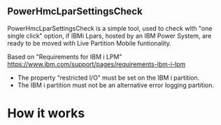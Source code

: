 ## PowerHmcLparSettingsCheck
PowerHmcLparSettingsCheck is a simple tool, used to check with "one single click" option, if IBMi Lpars, hosted by an IBM Power System, are ready to be moved with Live Partition Mobile funtionality.

Based on "Requirements for IBM i LPM" 
https://www.ibm.com/support/pages/requirements-ibm-i-lpm

* The property “restricted I/O” must be set on the IBM i partition.
* The IBM i partition must not be an alternative error logging partition.

# How it works
